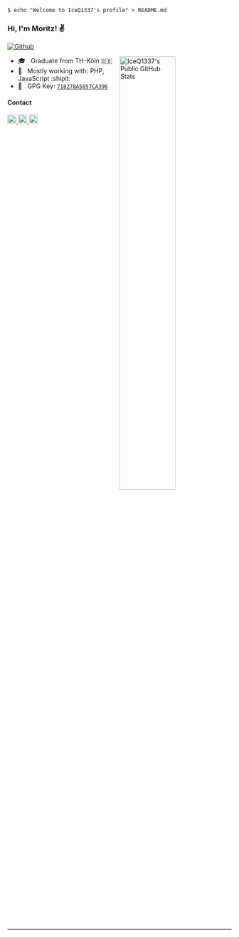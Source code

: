<!-- Welcome Shell -->
```shell
$ echo "Welcome to IceQ1337's profile" > README.md
```

### Hi, I'm Moritz! :v:

<!-- Follow Buttons -->
[![Github](https://img.shields.io/github/followers/IceQ1337?label=Follow&style=social)](https://github.com/IceQ1337)

<!-- GitHub Stats -->
<picture>
    <source type="image/svg+xml" media="(prefers-color-scheme: dark)" srcset="https://github-readme-stats-git-masterorgs-github-readme-stats-team.vercel.app/api?username=IceQ1337&include_all_commits=true&include_orgs=true&theme=dark&show_icons=true&icon_color=ffffff&hide_border=true&custom_title=IceQ1337's+Public+GitHub+Stats">
    <source type="image/svg+xml" media="(prefers-color-scheme: light)" srcset="https://github-readme-stats-git-masterorgs-github-readme-stats-team.vercel.app/api?username=IceQ1337&include_all_commits=true&include_orgs=true&show_icons=true&icon_color=ffffff&hide_border=true&custom_title=IceQ1337's+Public+GitHub+Stats">
    <img align="right" width="50%" alt="IceQ1337's Public GitHub Stats" src="https://github-readme-stats-git-masterorgs-github-readme-stats-team.vercel.app/api?username=IceQ1337&include_all_commits=true&include_orgs=true&theme=dark&show_icons=true&icon_color=ffffff&hide_border=true&custom_title=IceQ1337's+Public+GitHub+Stats">
</picture>

- :mortar_board: &nbsp; Graduate from TH-Köln :de:
- :hammer: &nbsp; Mostly working with: PHP, JavaScript :shipit:
- :key: &nbsp; GPG Key: [`718278A5857CA396`](https://github.com/iceq1337.gpg)

#### Contact

<!-- Contact Options -->
<a href="https://twitter.com/IceQ1337">
    <img width="20px" height="20px" src="https://cdn.simpleicons.org/x/000000" />
</a>
<a href="https://discordapp.com/users/356252587361566720/">
    <img width="20px" height="20px" src="https://cdn.simpleicons.org/discord/000000" />
</a>
<a href="https://steamcommunity.com/profiles/76561198129782984/">
    <img width="20px" height="20px" src="https://cdn.simpleicons.org/steam/000000" />
</a>

<br clear="right"/>

---
